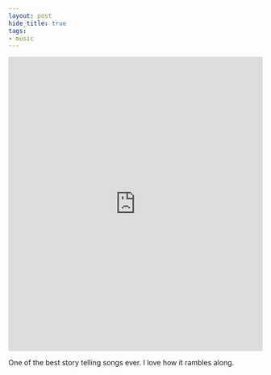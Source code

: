 ```yaml
---
layout: post
hide_title: true
tags:
- music
---
```

<div><div style="left: 0; width: 100%; height: 0; position: relative; padding-bottom: 100%; padding-top: 80px;"><iframe src="https://open.spotify.com/embed/track/4ZSJs1cqeincEi2KjUGmZC" style="border: 0; top: 0; left: 0; width: 100%; height: 100%; position: absolute;" allowfullscreen scrolling="no" allow="encrypted-media"></iframe></div></div>

One of the best story telling songs ever. I love how it rambles along.
